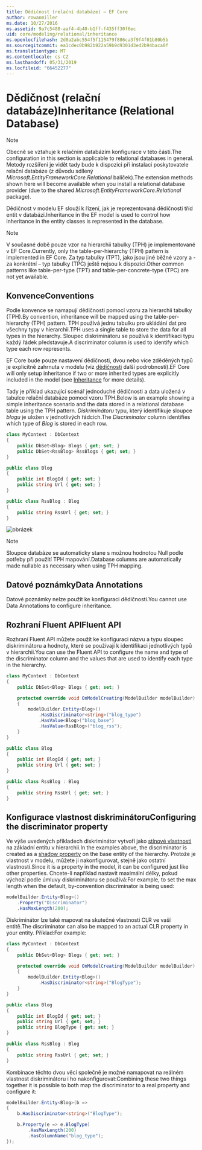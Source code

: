 ```yaml
---
title: Dědičnost (relační databáze) – EF Core
author: rowanmiller
ms.date: 10/27/2016
ms.assetid: 9a7c5488-aaf4-4b40-b1ff-f435ff30f6ec
uid: core/modeling/relational/inheritance
ms.openlocfilehash: 2d0a2abc554f5f115479f886ca3f9f4f01b80b5b
ms.sourcegitcommit: ea1cdec0b982b922a59b9d9301d3ed2b94baca0f
ms.translationtype: MT
ms.contentlocale: cs-CZ
ms.lasthandoff: 05/31/2019
ms.locfileid: "66452277"
---
```

# <a name="inheritance-relational-database"></a><span data-ttu-id="7bdb8-102">Dědičnost (relační databáze)</span><span class="sxs-lookup"><span data-stu-id="7bdb8-102">Inheritance (Relational Database)</span></span>

> [!NOTE]  
> <span data-ttu-id="7bdb8-103">Obecně se vztahuje k relačním databázím konfigurace v této části.</span><span class="sxs-lookup"><span data-stu-id="7bdb8-103">The configuration in this section is applicable to relational databases in general.</span></span> <span data-ttu-id="7bdb8-104">Metody rozšíření je vidět tady bude k dispozici při instalaci poskytovatele relační databáze (z důvodu sdílený *Microsoft.EntityFrameworkCore.Relational* balíček).</span><span class="sxs-lookup"><span data-stu-id="7bdb8-104">The extension methods shown here will become available when you install a relational database provider (due to the shared *Microsoft.EntityFrameworkCore.Relational* package).</span></span>

<span data-ttu-id="7bdb8-105">Dědičnost v modelu EF slouží k řízení, jak je reprezentovaná dědičnosti tříd entit v databázi.</span><span class="sxs-lookup"><span data-stu-id="7bdb8-105">Inheritance in the EF model is used to control how inheritance in the entity classes is represented in the database.</span></span>

> [!NOTE]  
> <span data-ttu-id="7bdb8-106">V současné době pouze vzor na hierarchii tabulky (TPH) je implementované v EF Core.</span><span class="sxs-lookup"><span data-stu-id="7bdb8-106">Currently, only the table-per-hierarchy (TPH) pattern is implemented in EF Core.</span></span> <span data-ttu-id="7bdb8-107">Za typ tabulky (TPT), jako jsou jiné běžné vzory a -za konkrétní – typ tabulky (TPC) ještě nejsou k dispozici.</span><span class="sxs-lookup"><span data-stu-id="7bdb8-107">Other common patterns like table-per-type (TPT) and table-per-concrete-type (TPC) are not yet available.</span></span>

## <a name="conventions"></a><span data-ttu-id="7bdb8-108">Konvence</span><span class="sxs-lookup"><span data-stu-id="7bdb8-108">Conventions</span></span>

<span data-ttu-id="7bdb8-109">Podle konvence se namapují dědičnosti pomocí vzoru za hierarchii tabulky (TPH).</span><span class="sxs-lookup"><span data-stu-id="7bdb8-109">By convention, inheritance will be mapped using the table-per-hierarchy (TPH) pattern.</span></span> <span data-ttu-id="7bdb8-110">TPH používá jednu tabulku pro ukládání dat pro všechny typy v hierarchii.</span><span class="sxs-lookup"><span data-stu-id="7bdb8-110">TPH uses a single table to store the data for all types in the hierarchy.</span></span> <span data-ttu-id="7bdb8-111">Sloupec diskriminátoru se používá k identifikaci typu každý řádek představuje.</span><span class="sxs-lookup"><span data-stu-id="7bdb8-111">A discriminator column is used to identify which type each row represents.</span></span>

<span data-ttu-id="7bdb8-112">EF Core bude pouze nastavení dědičnosti, dvou nebo více zděděných typů je explicitně zahrnuta v modelu (viz [dědičnosti](../inheritance.md) další podrobnosti).</span><span class="sxs-lookup"><span data-stu-id="7bdb8-112">EF Core will only setup inheritance if two or more inherited types are explicitly included in the model (see [Inheritance](../inheritance.md) for more details).</span></span>

<span data-ttu-id="7bdb8-113">Tady je příklad ukazující scénář jednoduché dědičnosti a data uložená v tabulce relační databáze pomocí vzoru TPH.</span><span class="sxs-lookup"><span data-stu-id="7bdb8-113">Below is an example showing a simple inheritance scenario and the data stored in a relational database table using the TPH pattern.</span></span> <span data-ttu-id="7bdb8-114">*Diskriminátoru* typu, který identifikuje sloupce *blogu* je uložen v jednotlivých řádcích.</span><span class="sxs-lookup"><span data-stu-id="7bdb8-114">The *Discriminator* column identifies which type of *Blog* is stored in each row.</span></span>

<!-- [!code-csharp[Main](samples/core/relational/Modeling/Conventions/Samples/InheritanceDbSets.cs)] -->
``` csharp
class MyContext : DbContext
{
    public DbSet<Blog> Blogs { get; set; }
    public DbSet<RssBlog> RssBlogs { get; set; }
}

public class Blog
{
    public int BlogId { get; set; }
    public string Url { get; set; }
}

public class RssBlog : Blog
{
    public string RssUrl { get; set; }
}
```

![obrázek](_static/inheritance-tph-data.png)

>[!NOTE]
> <span data-ttu-id="7bdb8-116">Sloupce databáze se automaticky stane s možnou hodnotou Null podle potřeby při použití TPH mapování.</span><span class="sxs-lookup"><span data-stu-id="7bdb8-116">Database columns are automatically made nullable as necessary when using TPH mapping.</span></span>

## <a name="data-annotations"></a><span data-ttu-id="7bdb8-117">Datové poznámky</span><span class="sxs-lookup"><span data-stu-id="7bdb8-117">Data Annotations</span></span>

<span data-ttu-id="7bdb8-118">Datové poznámky nelze použít ke konfiguraci dědičnosti.</span><span class="sxs-lookup"><span data-stu-id="7bdb8-118">You cannot use Data Annotations to configure inheritance.</span></span>

## <a name="fluent-api"></a><span data-ttu-id="7bdb8-119">Rozhraní Fluent API</span><span class="sxs-lookup"><span data-stu-id="7bdb8-119">Fluent API</span></span>

<span data-ttu-id="7bdb8-120">Rozhraní Fluent API můžete použít ke konfiguraci názvu a typu sloupec diskriminátoru a hodnoty, které se používají k identifikaci jednotlivých typů v hierarchii.</span><span class="sxs-lookup"><span data-stu-id="7bdb8-120">You can use the Fluent API to configure the name and type of the discriminator column and the values that are used to identify each type in the hierarchy.</span></span>

<!-- [!code-csharp[Main](samples/core/relational/Modeling/FluentAPI/Samples/InheritanceTPHDiscriminator.cs?highlight=7,8,9,10)] -->
``` csharp
class MyContext : DbContext
{
    public DbSet<Blog> Blogs { get; set; }

    protected override void OnModelCreating(ModelBuilder modelBuilder)
    {
        modelBuilder.Entity<Blog>()
            .HasDiscriminator<string>("blog_type")
            .HasValue<Blog>("blog_base")
            .HasValue<RssBlog>("blog_rss");
    }
}

public class Blog
{
    public int BlogId { get; set; }
    public string Url { get; set; }
}

public class RssBlog : Blog
{
    public string RssUrl { get; set; }
}
```

## <a name="configuring-the-discriminator-property"></a><span data-ttu-id="7bdb8-121">Konfigurace vlastnost diskriminátoru</span><span class="sxs-lookup"><span data-stu-id="7bdb8-121">Configuring the discriminator property</span></span>

<span data-ttu-id="7bdb8-122">Ve výše uvedených příkladech diskriminátor vytvoří jako [stínové vlastnosti](xref:core/modeling/shadow-properties) na základní entitu v hierarchii.</span><span class="sxs-lookup"><span data-stu-id="7bdb8-122">In the examples above, the discriminator is created as a [shadow property](xref:core/modeling/shadow-properties) on the base entity of the hierarchy.</span></span> <span data-ttu-id="7bdb8-123">Protože je vlastnost v modelu, můžete ji nakonfigurovat, stejně jako ostatní vlastnosti.</span><span class="sxs-lookup"><span data-stu-id="7bdb8-123">Since it is a property in the model, it can be configured just like other properties.</span></span> <span data-ttu-id="7bdb8-124">Chcete-li například nastavit maximální délky, pokud výchozí podle úmluvy diskriminátoru se používá:</span><span class="sxs-lookup"><span data-stu-id="7bdb8-124">For example, to set the max length when the default, by-convention discriminator is being used:</span></span>

```C#
modelBuilder.Entity<Blog>()
    .Property("Discriminator")
    .HasMaxLength(200);
```

<span data-ttu-id="7bdb8-125">Diskriminátor lze také mapovat na skutečné vlastnosti CLR ve vaší entitě.</span><span class="sxs-lookup"><span data-stu-id="7bdb8-125">The discriminator can also be mapped to an actual CLR property in your entity.</span></span> <span data-ttu-id="7bdb8-126">Příklad:</span><span class="sxs-lookup"><span data-stu-id="7bdb8-126">For example:</span></span>
```C#
class MyContext : DbContext
{
    public DbSet<Blog> Blogs { get; set; }

    protected override void OnModelCreating(ModelBuilder modelBuilder)
    {
        modelBuilder.Entity<Blog>()
            .HasDiscriminator<string>("BlogType");
    }
}

public class Blog
{
    public int BlogId { get; set; }
    public string Url { get; set; }
    public string BlogType { get; set; }
}

public class RssBlog : Blog
{
    public string RssUrl { get; set; }
}
```

<span data-ttu-id="7bdb8-127">Kombinace těchto dvou věcí společně je možné namapovat na reálném vlastnost diskriminátoru i ho nakonfigurovat:</span><span class="sxs-lookup"><span data-stu-id="7bdb8-127">Combining these two things together it is possible to both map the discriminator to a real property and configure it:</span></span>
```C#
modelBuilder.Entity<Blog>(b =>
{
    b.HasDiscriminator<string>("BlogType");

    b.Property(e => e.BlogType)
        .HasMaxLength(200)
        .HasColumnName("blog_type");
});
```
